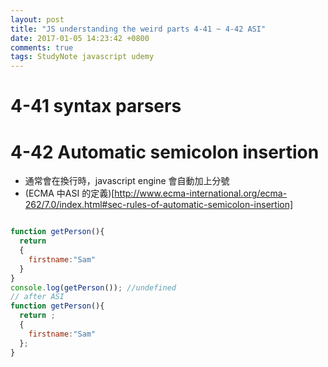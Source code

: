 ```yaml
---
layout: post
title: "JS understanding the weird parts 4-41 ~ 4-42 ASI"
date: 2017-01-05 14:23:42 +0800
comments: true
tags: StudyNote javascript udemy
---
```


<!--more-->

# 4-41 syntax parsers

# 4-42 Automatic semicolon insertion

- 通常會在換行時，javascript engine 會自動加上分號
- (ECMA 中ASI 的定義)[http://www.ecma-international.org/ecma-262/7.0/index.html#sec-rules-of-automatic-semicolon-insertion]

``` javascript

function getPerson(){
  return
  {
    firstname:"Sam"
  }
}
console.log(getPerson()); //undefined
// after ASI
function getPerson(){
  return ;
  {
    firstname:"Sam"
  };
}

```
